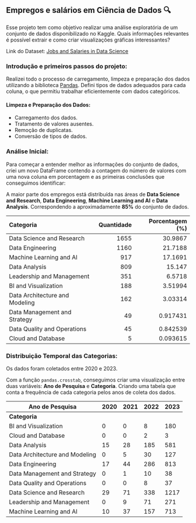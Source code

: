 ## **Empregos e salários em Ciência de Dados 🔍**

Esse projeto tem como objetivo realizar uma análise exploratória de um conjunto de dados disponibilizado no Kaggle. Quais informações relevantes é possível extrair e como criar visualizações gráficas interessantes?

Link do Dataset: [Jobs and Salaries in Data Science](https://www.kaggle.com/datasets/hummaamqaasim/jobs-in-data)

### Introdução e primeiros passos do projeto:

Realizei todo o processo de carregamento, limpeza e preparação dos dados utilizando a biblioteca [Pandas](https://pandas.pydata.org/). Defini tipos de dados adequados para cada coluna, o que permitiu trabalhar eficientemente com dados categóricos.

#### Limpeza e Preparação dos Dados:
- Carregamento dos dados.
- Tratamento de valores ausentes.
- Remoção de duplicatas.
- Conversão de tipos de dados.

### Análise Inicial:

Para começar a entender melhor as informações do conjunto de dados, criei um novo DataFrame contendo a contagem do número de valores com uma nova coluna em porcentagem e as primeiras conclusões que conseguimos identificar:

A maior parte dos empregos está distribuída nas áreas de **Data Science and Research**, **Data Engineering**, **Machine Learning and AI** e **Data Analysis**. Correspondendo a aproximadamente **85%** do conjunto de dados.

| **Categoria**                      |   **Quantidade** |   **Porcentagem (%)** |
|:-----------------------------------|-----------------:|----------------------:|
| Data Science and Research          |              1655|                30.9867|
| Data Engineering                   |              1160|                21.7188|
| Machine Learning and AI            |               917|                17.1691|
| Data Analysis                      |               809|                15.147 |
| Leadership and Management          |               351|                 6.5718|
| BI and Visualization               |               188|                 3.51994|
| Data Architecture and Modeling     |               162|                 3.03314|
| Data Management and Strategy       |                49|                 0.917431|
| Data Quality and Operations        |                45|                 0.842539|
| Cloud and Database                 |                 5|                 0.093615|

### Distribuição Temporal das Categorias:

Os dados foram coletados entre 2020 e 2023. 

Com a função `pandas.crosstab`, conseguimos criar uma visualização entre duas variáveis: **Ano de Pesquisa** e **Categoria**. Criando uma tabela que conta a frequência de cada categoria pelos anos de coleta dos dados.

| Ano de Pesquisa                | 2020 | 2021 | 2022 | 2023 |
|--------------------------------|------|------|------|------|
| **Categoria**                  |      |      |      |      |
| BI and Visualization           | 0    | 0    | 8    | 180  |
| Cloud and Database             | 0    | 0    | 2    | 3    |
| Data Analysis                  | 15   | 28   | 185  | 581  |
| Data Architecture and Modeling | 0    | 5    | 30   | 127  |
| Data Engineering               | 17   | 44   | 286  | 813  |
| Data Management and Strategy   | 0    | 1    | 10   | 38   |
| Data Quality and Operations    | 0    | 0    | 8    | 37   |
| Data Science and Research      | 29   | 71   | 338  | 1217 |
| Leadership and Management      | 0    | 9    | 71   | 271  |
| Machine Learning and AI        | 10   | 37   | 157  | 713  |
